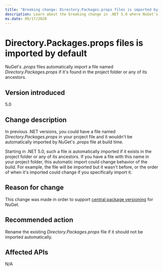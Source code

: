 ```yaml
---
title: "Breaking change: Directory.Packages.props files is imported by default"
description: Learn about the breaking change in .NET 5.0 where NuGet's .props files automatically import a file named Directory.Packages.props if it's found in the project folder.
ms.date: 09/17/2020
---
```

# Directory.Packages.props files is imported by default

NuGet's *.props* files automatically import a file named *Directory.Packages.props* if it's found in the project folder or any of its ancestors.

## Version introduced

5.0

## Change description

In previous .NET versions, you could have a file named *Directory.Packages.props* in your project file and it wouldn't be automatically imported by NuGet's *.props* file at build time.

Starting in .NET 5.0, such a file *is* automatically imported if it exists in the project folder or any of its ancestors. If you have a file with this name in your project folder, this automatic import could change behavior of the build. For example, the file will be imported but it wasn't before, or the order of when it's imported could change if you specifically import it.

## Reason for change

This change was made in order to support [central package versioning](https://github.com/NuGet/Home/wiki/Centrally-managing-NuGet-package-versions) for NuGet.

## Recommended action

Rename the existing *Directory.Packages.props* file if it should not be imported automatically.

## Affected APIs

N/A

<!--

### Affected APIs

Not detectable via API analysis.

### Category

MSBuild

-->

